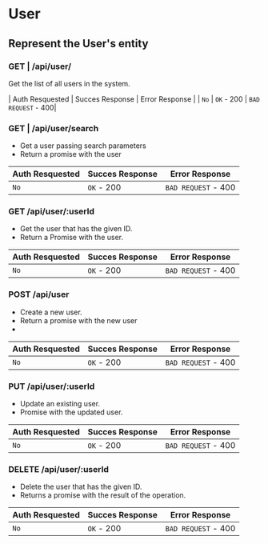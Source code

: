 # User

## Represent the User's entity

### GET | /api/user/

Get the list of all users in the system.

| Auth Resquested | Succes Response | Error Response |
| `No` | `OK` - 200 | `BAD REQUEST` - 400|

### GET | /api/user/search

- Get a user passing search parameters
- Return a promise with the user

| Auth Resquested | Succes Response | Error Response      |
| --------------- | --------------- | ------------------- |
| `No`            | `OK` - 200      | `BAD REQUEST` - 400 |

### GET /api/user/:userId

- Get the user that has the given ID.
- Return a Promise with the user.

| Auth Resquested | Succes Response | Error Response      |
| --------------- | --------------- | ------------------- |
| `No`            | `OK` - 200      | `BAD REQUEST` - 400 |

### POST /api/user

- Create a new user.
- Return a promise with the new user
- 
| Auth Resquested | Succes Response | Error Response      |
| --------------- | --------------- | ------------------- |
| `No`            | `OK` - 200      | `BAD REQUEST` - 400 |

### PUT /api/user/:userId

- Update an existing user.
- Promise with the updated user.

| Auth Resquested | Succes Response | Error Response      |
| --------------- | --------------- | ------------------- |
| `No`            | `OK` - 200      | `BAD REQUEST` - 400 |

### DELETE /api/user/:userId

- Delete the user that has the given ID.
- Returns a promise with the result of the operation.

| Auth Resquested | Succes Response | Error Response      |
| --------------- | --------------- | ------------------- |
| `No`            | `OK` - 200      | `BAD REQUEST` - 400 |
